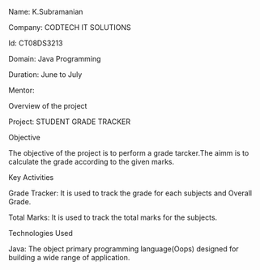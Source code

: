 Name: K.Subramanian

Company: CODTECH IT SOLUTIONS

Id: CT08DS3213

Domain: Java Programming

Duration: June to July

Mentor:

Overview of the project 

Project: STUDENT GRADE TRACKER

Objective 

The objective of the project is to perform a grade tarcker.The aimm is to calculate the grade according to the given marks.

Key Activities 

Grade Tracker: It is used to track the grade for each subjects and Overall Grade.

Total Marks: It is used to track the total marks for the subjects.

Technologies Used 

Java: The object primary programming language(Oops) designed for building a wide range of application.
